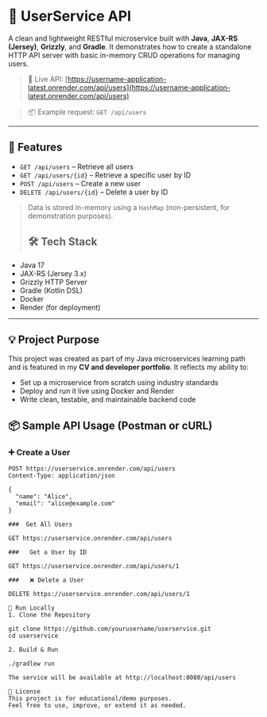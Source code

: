 # 👤 UserService API

A clean and lightweight RESTful microservice built with **Java**, **JAX-RS (Jersey)**, **Grizzly**, and **Gradle**. It demonstrates how to create a standalone HTTP API server with basic in-memory CRUD operations for managing users.

> 🧪 Live API: [https://username-application-latest.onrender.com/api/users](https://username-application-latest.onrender.com/api/users)
  
> 📦 Example request: `GET /api/users`

---

## 🚀 Features

- `GET /api/users` – Retrieve all users
- `GET /api/users/{id}` – Retrieve a specific user by ID
- `POST /api/users` – Create a new user
- `DELETE /api/users/{id}` – Delete a user by ID

> Data is stored in-memory using a `HashMap` (non-persistent, for demonstration purposes).
>
> ## 🛠️ Tech Stack

- Java 17
- JAX-RS (Jersey 3.x)
- Grizzly HTTP Server
- Gradle (Kotlin DSL)
- Docker
- Render (for deployment)

---

## 💡 Project Purpose

This project was created as part of my Java microservices learning path and is featured in my **CV and developer portfolio**. It reflects my ability to:
- Set up a microservice from scratch using industry standards
- Deploy and run it live using Docker and Render
- Write clean, testable, and maintainable backend code


## 📦 Sample API Usage (Postman or cURL)

### ➕ Create a User

```http
POST https://userservice.onrender.com/api/users
Content-Type: application/json

{
  "name": "Alice",
  "email": "alice@example.com"
}

###  Get All Users

GET https://userservice.onrender.com/api/users

###   Get a User by ID

GET https://userservice.onrender.com/api/users/1

###   ❌ Delete a User

DELETE https://userservice.onrender.com/api/users/1

🧪 Run Locally
1. Clone the Repository

git clone https://github.com/yourusername/userservice.git
cd userservice

2. Build & Run

./gradlew run

The service will be available at http://localhost:8080/api/users

📄 License
This project is for educational/demo purposes.
Feel free to use, improve, or extend it as needed.
